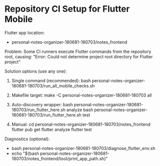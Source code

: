 # Repository CI Setup for Flutter Mobile

Flutter app location:
- personal-notes-organizer-180681-180703/notes_frontend

Problem:
Some CI runners execute Flutter commands from the repository root, causing:
"Error: Could not determine project root directory for Flutter project"

Solution options (use any one):

1) Single command (recommended):
   bash personal-notes-organizer-180681-180703/run_all_mobile_checks.sh

2) Makefile target:
   make -C personal-notes-organizer-180681-180703 all

3) Auto-discovery wrapper:
   bash personal-notes-organizer-180681-180703/run_flutter_here.sh analyze
   bash personal-notes-organizer-180681-180703/run_flutter_here.sh test

4) Manual:
   cd personal-notes-organizer-180681-180703/notes_frontend
   flutter pub get
   flutter analyze
   flutter test

Diagnostics (optional):
- bash personal-notes-organizer-180681-180703/diagnose_flutter_env.sh
- echo "$(bash personal-notes-organizer-180681-180703/notes_frontend/tool/print_app_path.sh)"
